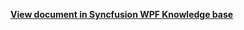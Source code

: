 **[View document in Syncfusion WPF Knowledge base](https://www.syncfusion.com/kb/12102/how-to-style-the-blackout-dates-in-wpf-schedule-sfscheduler)**
